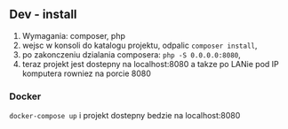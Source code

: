 ## Dev - install
1. Wymagania: composer, php
2. wejsc w konsoli do katalogu projektu, odpalic `composer install`,
3. po zakonczeniu dzialania composera: `php -S 0.0.0.0:8080`,
4. teraz projekt jest dostepny na localhost:8080 a takze po LANie pod IP komputera rowniez na porcie 8080

### Docker
`docker-compose up` i projekt dostepny bedzie na localhost:8080
